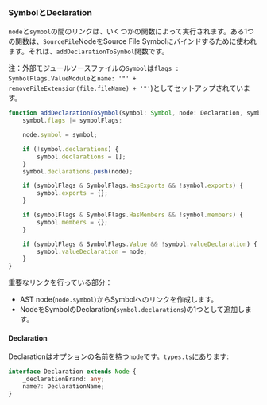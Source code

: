### SymbolとDeclaration
`node`と`symbol`の間のリンクは、いくつかの関数によって実行されます。ある1つの関数は、`SourceFile`NodeをSource File Symbolにバインドするために使われます。それは、`addDeclarationToSymbol`関数です。

注：外部モジュールソースファイルの`Symbol`は`flags : SymbolFlags.ValueModule`と`name: '"' + removeFileExtension(file.fileName) + '"'`)としてセットアップされています。

```ts
function addDeclarationToSymbol(symbol: Symbol, node: Declaration, symbolFlags: SymbolFlags) {
    symbol.flags |= symbolFlags;

    node.symbol = symbol;

    if (!symbol.declarations) {
        symbol.declarations = [];
    }
    symbol.declarations.push(node);

    if (symbolFlags & SymbolFlags.HasExports && !symbol.exports) {
        symbol.exports = {};
    }

    if (symbolFlags & SymbolFlags.HasMembers && !symbol.members) {
        symbol.members = {};
    }

    if (symbolFlags & SymbolFlags.Value && !symbol.valueDeclaration) {
        symbol.valueDeclaration = node;
    }
}
```

重要なリンクを行っている部分：
* AST node(`node.symbol`)からSymbolへのリンクを作成します。
* NodeをSymbolのDeclaration(`symbol.declarations`)の1つとして追加します。

#### Declaration
Declarationはオプションの名前を持つ`node`です。`types.ts`にあります:

```ts
interface Declaration extends Node {
    _declarationBrand: any;
    name?: DeclarationName;
}
```
